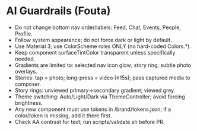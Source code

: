 # AI Guardrails (Fouta)
- Do not change bottom nav order/labels: Feed, Chat, Events, People, Profile.
- Follow system appearance; do not force dark or light by default.
- Use Material 3; use ColorScheme roles ONLY (no hard-coded Colors.*).
- Keep component surfaceTintColor transparent unless specifically needed.
- Gradients are limited to: selected nav icon glow; story ring; subtle photo overlays.
- Stories: tap = photo; long-press = video (≤15s); pass captured media to composer.
- Story rings: unviewed primary→secondary gradient; viewed grey.
- Theme switching: Auto/Light/Dark via ThemeController; avoid forcing brightness.
- Any new component must use tokens in /brand/tokens.json; if a color/token is missing, add it there first.
- Check AA contrast for text; run scripts/validate.sh before PR.

